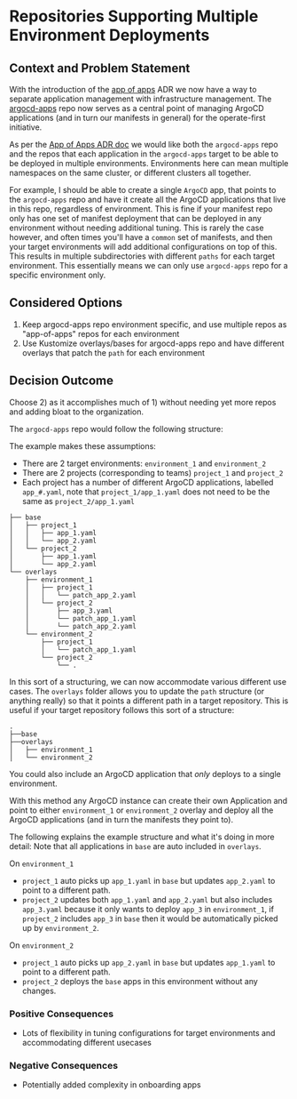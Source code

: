 # Repositories Supporting Multiple Environment Deployments

## Context and Problem Statement

With the introduction of the [app of apps](0004-argocd-apps-of-apps-structure.md) ADR we now have a way to separate application
management with infrastructure management. The [argocd-apps](https://github.com/operate-first/argocd-apps) repo now serves
as a central point of managing ArgoCD applications (and in turn our manifests in general) for the operate-first initiative.

As per the [App of Apps ADR doc](0004-argocd-apps-of-apps-structure.md) we would like both the `argocd-apps` repo and
the repos that each application in the `argocd-apps` target to be able to be deployed in multiple environments. Environments
here can mean multiple namespaces on the same cluster, or different clusters all together.

For example, I should be able to create a single `ArgoCD` app, that points to the `argocd-apps` repo and have it create
all the ArgoCD applications that live in this repo, regardless of environment. This is fine if your manifest
repo only has one set of manifest deployment that can be deployed in any environment without needing additional tuning.
This is rarely the case however, and often times you'll have a `common` set of manifests, and then your target environments
will add additional configurations on top of this. This results in multiple subdirectories with different `paths` for
each target environment. This essentially means we can only use `argocd-apps` repo for a specific environment only.


## Considered Options
1) Keep argocd-apps repo environment specific, and use multiple repos as "app-of-apps" repos for each environment
2) Use Kustomize overlays/bases for argocd-apps repo and have different overlays that patch the `path` for each environment

## Decision Outcome
Choose 2) as it accomplishes much of 1) without needing yet more repos and adding bloat to the organization.

The `argocd-apps` repo would follow the following structure:

The example makes these assumptions:
- There are 2 target environments: `environment_1` and `environment_2`
- There are 2 projects (corresponding to teams) `project_1` and `project_2`
- Each project has a number of different ArgoCD applications, labelled `app_#.yaml`, note that `project_1/app_1.yaml` does not need to be the same as `project_2/app_1.yaml`

```
├── base
│   ├── project_1
│   │   ├── app_1.yaml
│   │   └── app_2.yaml
│   └── project_2
│       ├── app_1.yaml
│       └── app_2.yaml
└── overlays
    ├── environment_1
    │   ├── project_1
    │   │   └── patch_app_2.yaml
    │   └── project_2
    │       ├── app_3.yaml
    │       └── patch_app_1.yaml
    │       └── patch_app_2.yaml
    └── environment_2
        ├── project_1
        │   └── patch_app_1.yaml
        └── project_2
            └── .
```

In this sort of a structuring, we can now accommodate various different use cases. The `overlays` folder allows you to update
the `path` structure (or anything really) so that it points a different path in a target repository. This is useful if your
target repository follows this sort of a structure:

```
.
├──base
├──overlays
│   ├── environment_1
│   └── environment_2
```


You could also include an ArgoCD application that *only* deploys to a single environment.

With this method any ArgoCD instance can create their own Application and point to either `environment_1` or
`environment_2` overlay and deploy all the ArgoCD applications (and in turn the manifests they point to).

The following explains the example structure and what it's doing in more detail:
Note that all applications in `base` are auto included in `overlays`.

On `environment_1`
- `project_1` auto picks up `app_1.yaml` in `base` but updates `app_2.yaml` to point to a different path.
- `project_2` updates both `app_1.yaml` and `app_2.yaml` but also includes `app_3.yaml` because it only wants to deploy
`app_3` in `environment_1`, if `project_2` includes `app_3` in `base` then it would be automatically picked up by `environment_2`.

On `environment_2`
- `project_1` auto picks up `app_2.yaml` in `base` but updates `app_1.yaml` to point to a different path.
- `project_2` deploys the `base` apps in this environment without any changes.

### Positive Consequences
- Lots of flexibility in tuning configurations for target environments and accommodating different usecases

### Negative Consequences
- Potentially added complexity in onboarding apps
